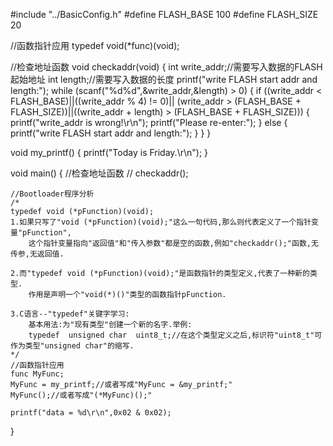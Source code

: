 #include "../BasicConfig.h"
#define FLASH_BASE 100
#define FLASH_SIZE 20

//函数指针应用
typedef void(*func)(void);





//检查地址函数
void checkaddr(void)
{
    int write_addr;//需要写入数据的FLASH起始地址
    int length;//需要写入数据的长度
    printf("write FLASH start addr and length:");
    while (scanf("%d%d",&write_addr,&length) > 0)
    {
        if ((write_addr < FLASH_BASE)||((write_addr % 4) != 0)||
            (write_addr > (FLASH_BASE + FLASH_SIZE))||((write_addr + length) > (FLASH_BASE + FLASH_SIZE)))
        {
            printf("write_addr is wrong!\r\n");
            printf("Please re-enter:");
        }
        else
        {
            printf("write FLASH start addr and length:");
        }
    }
}

void my_printf()
{
    printf("Today is Friday.\r\n");
}





void main()
{
    //检查地址函数
    // checkaddr();

    //Bootloader程序分析
    /*
    typedef void (*pFunction)(void);
	1.如果只写了"void (*pFunction)(void);"这么一句代码,那么则代表定义了一个指针变量"pFunction",
		这个指针变量指向"返回值"和"传入参数"都是空的函数,例如"checkaddr();"函数,无传参,无返回值.

	2.而"typedef void (*pFunction)(void);"是函数指针的类型定义,代表了一种新的类型.
		作用是声明一个"void(*)()"类型的函数指针pFunction.

	3.C语言--"typedef"关键字学习:
		基本用法:为"现有类型"创建一个新的名字.举例:
		typedef  unsigned char  uint8_t;//在这个类型定义之后,标识符"uint8_t"可作为类型"unsigned char"的缩写.
    */
    //函数指针应用
    func MyFunc;
    MyFunc = my_printf;//或者写成"MyFunc = &my_printf;"
    MyFunc();//或者写成"(*MyFunc)();"

    printf("data = %d\r\n",0x02 & 0x02);



}